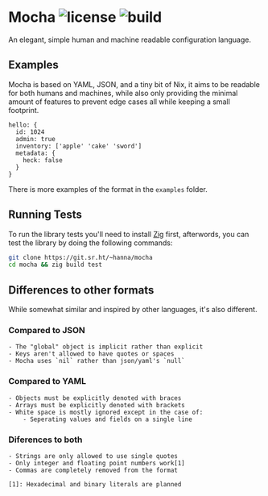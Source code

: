 Mocha
![license](https://img.shields.io/badge/license-BSD--3--Clause--Clear-blue)
![build](https://builds.sr.ht/~hanna/mocha.svg)
================================================================================

An elegant, simple human and machine readable configuration language.

## Examples

Mocha is based on YAML, JSON, and a tiny bit of Nix, it aims to be readable for
both humans and machines, while also only providing the minimal amount of
features to prevent edge cases all while keeping a small footprint.

```
hello: {
  id: 1024
  admin: true
  inventory: ['apple' 'cake' 'sword']
  metadata: {
    heck: false
  }
}
```

There is more examples of the format in the `examples` folder.

## Running Tests

To run the library tests you'll need to install [Zig](https://ziglang.org)
first, afterwords, you can test the library by doing the following commands:

```sh
git clone https://git.sr.ht/~hanna/mocha
cd mocha && zig build test
```

## Differences to other formats

While somewhat similar and inspired by other languages, it's also different.

### Compared to JSON

```
- The "global" object is implicit rather than explicit
- Keys aren't allowed to have quotes or spaces
- Mocha uses `nil` rather than json/yaml's `null`
```

### Compared to YAML

```
- Objects must be explicitly denoted with braces
- Arrays must be explicitly denoted with brackets
- White space is mostly ignored except in the case of:
    - Seperating values and fields on a single line
```

### Diferences to both

```
- Strings are only allowed to use single quotes
- Only integer and floating point numbers work[1]
- Commas are completely removed from the format

[1]: Hexadecimal and binary literals are planned
```